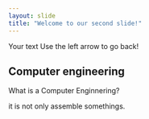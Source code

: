 ```yaml
---
layout: slide
title: "Welcome to our second slide!"
---
```

Your text
Use the left arrow to go back!

## Computer engineering

What is a Computer Enginnering?

it is not only assemble somethings.
